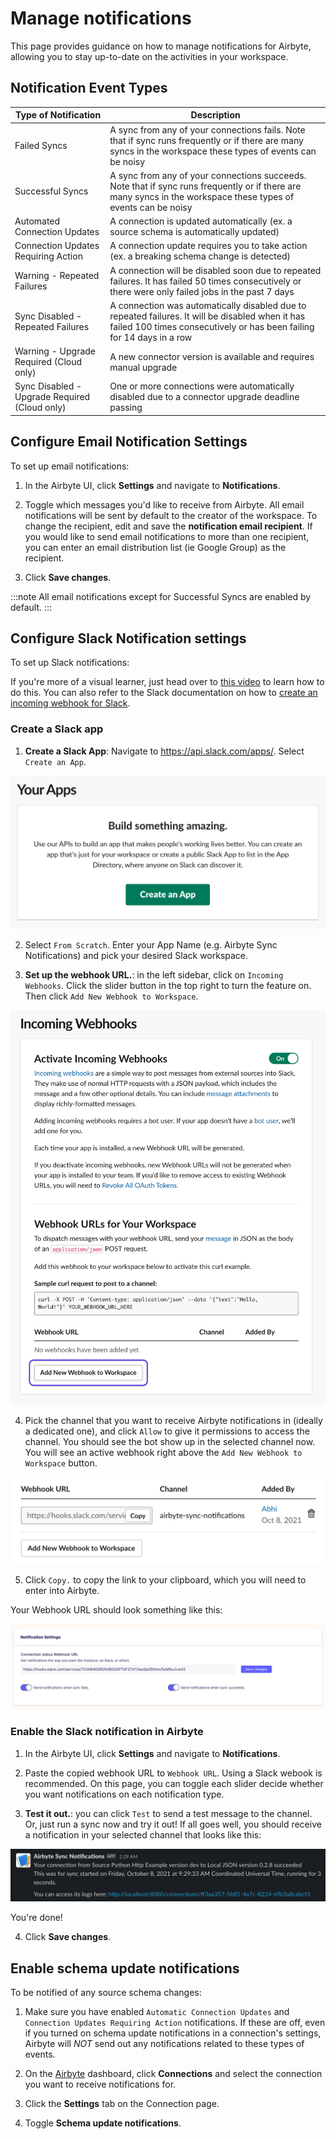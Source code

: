# Manage notifications

This page provides guidance on how to manage notifications for Airbyte, allowing you to stay up-to-date on the activities in your workspace. 

## Notification Event Types

| Type of Notification   | Description                                                                                                         |
|------------------------|---------------------------------------------------------------------------------------------------------------------|
| Failed Syncs                          | A sync from any of your connections fails. Note that if sync runs frequently or if there are many syncs in the workspace these types of events can be noisy            |
| Successful Syncs                      | A sync from any of your connections succeeds. Note that if sync runs frequently or if there are many syncs in the workspace these types of events can be noisy
| Automated Connection Updates          | A connection is updated automatically (ex. a source schema is automatically updated)              |
| Connection Updates Requiring Action   | A connection update requires you to take action (ex. a breaking schema change is detected)                |
| Warning - Repeated Failures                 | A connection will be disabled soon due to repeated failures. It has failed 50 times consecutively or there were only failed jobs in the past 7 days               |
| Sync Disabled - Repeated Failures                         | A connection was automatically disabled due to repeated failures. It will be disabled when it has failed 100 times consecutively or has been failing for 14 days in a row               |
| Warning - Upgrade Required (Cloud only)                         |       A new connector version is available and requires manual upgrade       |
| Sync Disabled - Upgrade Required (Cloud only)                         |   One or more connections were automatically disabled due to a connector upgrade deadline passing

## Configure Email Notification Settings

<AppliesTo cloud />

To set up email notifications:

1. In the Airbyte UI, click **Settings** and navigate to **Notifications**.

2. Toggle which messages you'd like to receive from Airbyte. All email notifications will be sent by default to the creator of the workspace. To change the recipient, edit and save the **notification email recipient**. If you would like to send email notifications to more than one recipient, you can enter an email distribution list (ie Google Group) as the recipient.

3. Click **Save changes**.

:::note
All email notifications except for Successful Syncs are enabled by default. 
:::

## Configure Slack Notification settings

To set up Slack notifications:

If you're more of a visual learner, just head over to [this video](https://www.youtube.com/watch?v=NjYm8F-KiFc&ab_channel=Airbyte) to learn how to do this. You can also refer to the Slack documentation on how to [create an incoming webhook for Slack](https://api.slack.com/messaging/webhooks).

### Create a Slack app

1. **Create a Slack App**: Navigate to https://api.slack.com/apps/. Select `Create an App`. 

![](../../.gitbook/assets/notifications_create_slack_app.png)   

2. Select `From Scratch`. Enter your App Name (e.g. Airbyte Sync Notifications) and pick your desired Slack workspace. 

3. **Set up the webhook URL.**: in the left sidebar, click on `Incoming Webhooks`.  Click the slider button in the top right to turn the feature on. Then click `Add New Webhook to Workspace`.

![](../../.gitbook/assets/notifications_add_new_webhook.png)

4. Pick the channel that you want to receive Airbyte notifications in (ideally a dedicated one), and click `Allow` to give it permissions to access the channel. You should see the bot show up in the selected channel now. You will see an active webhook right above the `Add New Webhook to Workspace` button.

![](../../.gitbook/assets/notifications_webhook_url.png) 

5. Click `Copy.` to copy the link to your clipboard, which you will need to enter into Airbyte.

Your Webhook URL should look something like this:

![](../../.gitbook/assets/notifications_airbyte_notification_settings.png)


### Enable the Slack notification in Airbyte

1. In the Airbyte UI, click **Settings** and navigate to **Notifications**.

2. Paste the copied webhook URL to `Webhook URL`. Using a Slack webook is recommended. On this page, you can toggle each slider decide whether you want notifications on each notification type. 

3. **Test it out.**: you can click `Test` to send a test message to the channel. Or, just run a sync now and try it out! If all goes well, you should receive a notification in your selected channel that looks like this:

![](../../.gitbook/assets/notifications_slack_message.png)

You're done!

4. Click **Save changes**.

## Enable schema update notifications

To be notified of any source schema changes: 
1. Make sure you have enabled `Automatic Connection Updates` and `Connection Updates Requiring Action` notifications. If these are off, even if you turned on schema update notifications in a connection's settings, Airbyte will *NOT* send out any notifications related to these types of events.

2. On the [Airbyte](http://cloud.airbyte.com/) dashboard, click **Connections** and select the connection you want to receive notifications for.

3. Click the **Settings** tab on the Connection page.

4. Toggle **Schema update notifications**.
